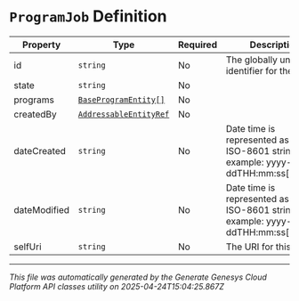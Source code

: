 # `ProgramJob` Definition

| Property | Type | Required | Description |
|----------|------|----------|-------------|
| id | `string` | No | The globally unique identifier for the object. |
| state | `string` | No |  |
| programs | [`BaseProgramEntity[]`](baseprogramentity-definition.md) | No |  |
| createdBy | [`AddressableEntityRef`](addressableentityref-definition.md) | No |  |
| dateCreated | `string` | No | Date time is represented as an ISO-8601 string. For example: yyyy-MM-ddTHH:mm:ss[.mmm]Z |
| dateModified | `string` | No | Date time is represented as an ISO-8601 string. For example: yyyy-MM-ddTHH:mm:ss[.mmm]Z |
| selfUri | `string` | No | The URI for this object |

---

*This file was automatically generated by the Generate Genesys Cloud Platform API classes utility on 2025-04-24T15:04:25.867Z*